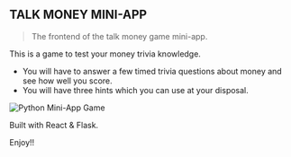 ## TALK MONEY MINI-APP

> The frontend of the talk money game mini-app.   

This is a game to test your money trivia knowledge. 
- You will have to answer a few timed trivia questions about money and see how well you score. 
- You will have three hints which you can use at your disposal. 

![Python Mini-App Game](https://dl.airtable.com/.attachmentThumbnails/b5d8aaaeade6b3785702dd1cf8c5f3ad/ffdb3524)

Built with React & Flask.

Enjoy!!
